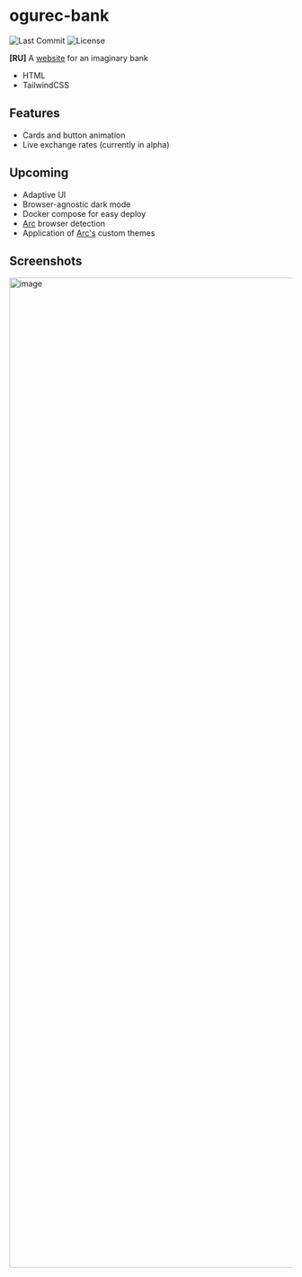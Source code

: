 # ogurec-bank
![Last Commit](https://img.shields.io/github/last-commit/bvndls/stub?style=flat-square&svg=true)
![License](https://img.shields.io/github/license/bvndls/stub?style=flat-square&svg=true)

__[RU]__ A [website](https://ogurec.bvndls.com) for an imaginary bank

- HTML
- TailwindCSS

## Features
- Cards and button animation
- Live exchange rates (currently in alpha)

## Upcoming
- Adaptive UI
- Browser-agnostic dark mode
- Docker compose for easy deploy
- [Arc](https://arc.net/) browser detection
- Application of [Arc's](https://arc.net/) custom themes

## Screenshots
<img width="1760" alt="image" src="https://github.com/bvndls/ogurec-bank/assets/33387350/90cb5a7e-bfab-40f9-8b76-ff0efbda9f11">
